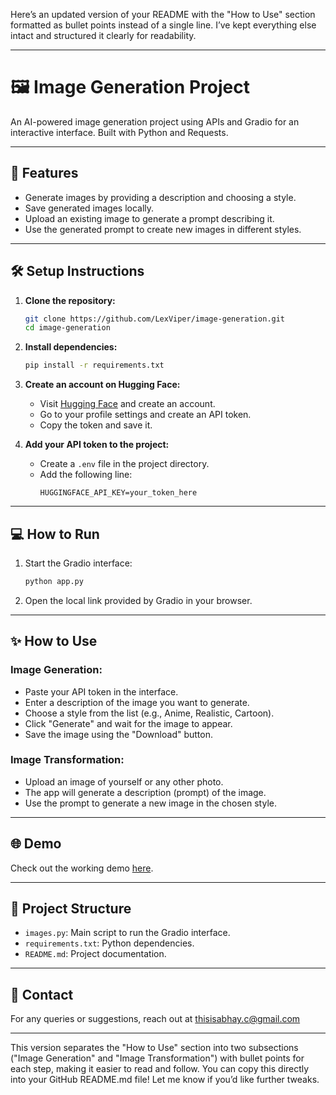 Here’s an updated version of your README with the "How to Use" section formatted as bullet points instead of a single line. I’ve kept everything else intact and structured it clearly for readability.

---

# 🖼️ Image Generation Project  

An AI-powered image generation project using APIs and Gradio for an interactive interface. Built with Python and Requests.  

---

## 🚀 **Features**  
- Generate images by providing a description and choosing a style.  
- Save generated images locally.  
- Upload an existing image to generate a prompt describing it.  
- Use the generated prompt to create new images in different styles.  

---

## 🛠️ **Setup Instructions**  

1. **Clone the repository:**  
   ```bash
   git clone https://github.com/LexViper/image-generation.git
   cd image-generation
   ```

2. **Install dependencies:**  
   ```bash
   pip install -r requirements.txt
   ```

3. **Create an account on Hugging Face:**  
   - Visit [Hugging Face](https://huggingface.co/) and create an account.  
   - Go to your profile settings and create an API token.  
   - Copy the token and save it.  

4. **Add your API token to the project:**  
   - Create a `.env` file in the project directory.  
   - Add the following line:  
     ```
     HUGGINGFACE_API_KEY=your_token_here
     ```

---

## 💻 **How to Run**  
1. Start the Gradio interface:  
   ```bash
   python app.py
   ```  
2. Open the local link provided by Gradio in your browser.  

---

## ✨ **How to Use**  

### **Image Generation:**  
- Paste your API token in the interface.  
- Enter a description of the image you want to generate.  
- Choose a style from the list (e.g., Anime, Realistic, Cartoon).  
- Click "Generate" and wait for the image to appear.  
- Save the image using the "Download" button.  

### **Image Transformation:**  
- Upload an image of yourself or any other photo.  
- The app will generate a description (prompt) of the image.  
- Use the prompt to generate a new image in the chosen style.  

---

## 🌐 **Demo**  

Check out the working demo [here](#).  

---

## 📂 **Project Structure**  
- `images.py`: Main script to run the Gradio interface.  
- `requirements.txt`: Python dependencies.  
- `README.md`: Project documentation.  

---

## 📧 **Contact**  

For any queries or suggestions, reach out at thisisabhay.c@gmail.com  

---

This version separates the "How to Use" section into two subsections ("Image Generation" and "Image Transformation") with bullet points for each step, making it easier to read and follow. You can copy this directly into your GitHub README.md file! Let me know if you’d like further tweaks.
